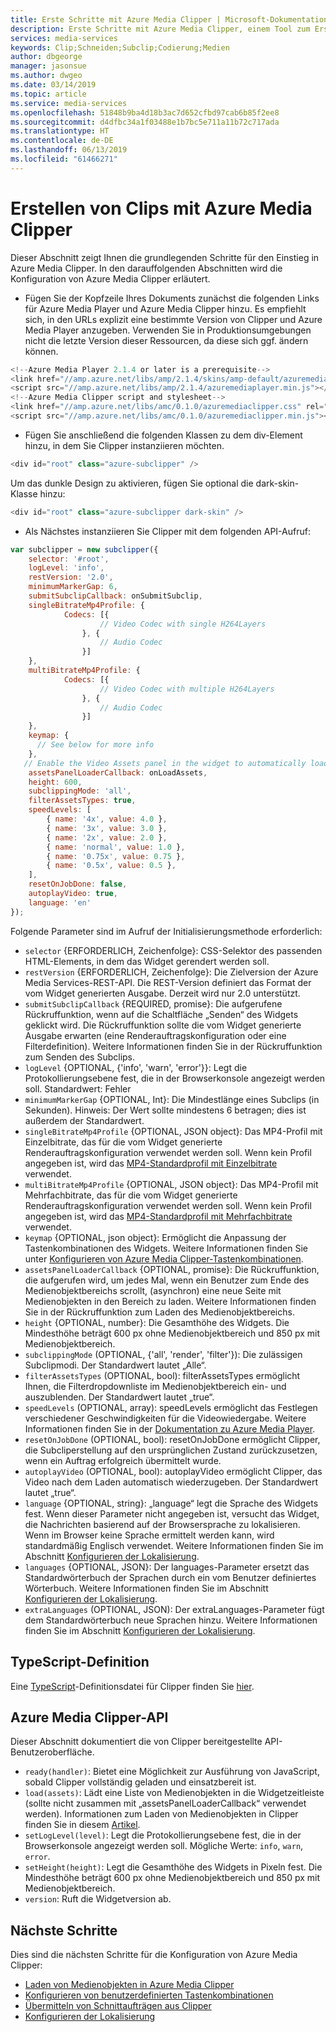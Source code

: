 ```yaml
---
title: Erste Schritte mit Azure Media Clipper | Microsoft-Dokumentation
description: Erste Schritte mit Azure Media Clipper, einem Tool zum Erstellen von Videoclips aus AMS-Medienobjekten
services: media-services
keywords: Clip;Schneiden;Subclip;Codierung;Medien
author: dbgeorge
manager: jasonsue
ms.author: dwgeo
ms.date: 03/14/2019
ms.topic: article
ms.service: media-services
ms.openlocfilehash: 51848b9ba4d18b3ac7d652cfbd97cab6b85f2ee8
ms.sourcegitcommit: d4dfbc34a1f03488e1b7bc5e711a11b72c717ada
ms.translationtype: HT
ms.contentlocale: de-DE
ms.lasthandoff: 06/13/2019
ms.locfileid: "61466271"
---
```

# <a name="create-clips-with-azure-media-clipper"></a>Erstellen von Clips mit Azure Media Clipper
Dieser Abschnitt zeigt Ihnen die grundlegenden Schritte für den Einstieg in Azure Media Clipper. In den darauffolgenden Abschnitten wird die Konfiguration von Azure Media Clipper erläutert.

- Fügen Sie der Kopfzeile Ihres Dokuments zunächst die folgenden Links für Azure Media Player und Azure Media Clipper hinzu. Es empfiehlt sich, in den URLs explizit eine bestimmte Version von Clipper und Azure Media Player anzugeben. Verwenden Sie in Produktionsumgebungen nicht die letzte Version dieser Ressourcen, da diese sich ggf. ändern können.

```javascript
<!--Azure Media Player 2.1.4 or later is a prerequisite-->
<link href="//amp.azure.net/libs/amp/2.1.4/skins/amp-default/azuremediaplayer.min.css" rel="stylesheet">
<script src="//amp.azure.net/libs/amp/2.1.4/azuremediaplayer.min.js"></script>
<!--Azure Media Clipper script and stylesheet-->
<link href="//amp.azure.net/libs/amc/0.1.0/azuremediaclipper.css" rel="stylesheet">
<script src="//amp.azure.net/libs/amc/0.1.0/azuremediaclipper.min.js"></script>
```

- Fügen Sie anschließend die folgenden Klassen zu dem div-Element hinzu, in dem Sie Clipper instanziieren möchten.

```javascript
<div id="root" class="azure-subclipper" />
```

Um das dunkle Design zu aktivieren, fügen Sie optional die dark-skin-Klasse hinzu:

```javascript
<div id="root" class="azure-subclipper dark-skin" />
```

- Als Nächstes instanziieren Sie Clipper mit dem folgenden API-Aufruf:

```javascript
var subclipper = new subclipper({
    selector: '#root',
    logLevel: 'info',
    restVersion: '2.0',
    minimumMarkerGap: 6,
    submitSubclipCallback: onSubmitSubclip,
    singleBitrateMp4Profile: {
            Codecs: [{
                    // Video Codec with single H264Layers
                }, {
                    // Audio Codec
                }]
    },
    multiBitrateMp4Profile: {
            Codecs: [{
                    // Video Codec with multiple H264Layers
                }, {
                    // Audio Codec
                }]
    },
    keymap: {
      // See below for more info
    },
   // Enable the Video Assets panel in the widget to automatically load assets (input contract)
    assetsPanelLoaderCallback: onLoadAssets,
    height: 600,
    subclippingMode: 'all',
    filterAssetsTypes: true,
    speedLevels: [
        { name: '4x', value: 4.0 },
        { name: '3x', value: 3.0 },
        { name: '2x', value: 2.0 },
        { name: 'normal', value: 1.0 },
        { name: '0.75x', value: 0.75 },
        { name: '0.5x', value: 0.5 },
    ],
    resetOnJobDone: false,
    autoplayVideo: true,
    language: 'en'    
});
```

Folgende Parameter sind im Aufruf der Initialisierungsmethode erforderlich:
- `selector` {ERFORDERLICH, Zeichenfolge}: CSS-Selektor des passenden HTML-Elements, in dem das Widget gerendert werden soll.
- `restVersion` {ERFORDERLICH, Zeichenfolge}: Die Zielversion der Azure Media Services-REST-API. Die REST-Version definiert das Format der vom Widget generierten Ausgabe. Derzeit wird nur 2.0 unterstützt.
- `submitSubclipCallback` {REQUIRED, promise}: Die aufgerufene Rückruffunktion, wenn auf die Schaltfläche „Senden“ des Widgets geklickt wird. Die Rückruffunktion sollte die vom Widget generierte Ausgabe erwarten (eine Renderauftragskonfiguration oder eine Filterdefinition). Weitere Informationen finden Sie in der Rückruffunktion zum Senden des Subclips.
- `logLevel` {OPTIONAL, {'info', 'warn', 'error'}}: Legt die Protokollierungsebene fest, die in der Browserkonsole angezeigt werden soll. Standardwert: Fehler
- `minimumMarkerGap` {OPTIONAL, Int}: Die Mindestlänge eines Subclips (in Sekunden). Hinweis: Der Wert sollte mindestens 6 betragen; dies ist außerdem der Standardwert.
- `singleBitrateMp4Profile` {OPTIONAL, JSON object}: Das MP4-Profil mit Einzelbitrate, das für die vom Widget generierte Renderauftragskonfiguration verwendet werden soll. Wenn kein Profil angegeben ist, wird das [MP4-Standardprofil mit Einzelbitrate](https://docs.microsoft.com/azure/media-services/media-services-mes-preset-h264-single-bitrate-1080p) verwendet.
- `multiBitrateMp4Profile` {OPTIONAL, JSON object}: Das MP4-Profil mit Mehrfachbitrate, das für die vom Widget generierte Renderauftragskonfiguration verwendet werden soll. Wenn kein Profil angegeben ist, wird das [MP4-Standardprofil mit Mehrfachbitrate](https://docs.microsoft.com/azure/media-services/media-services-mes-preset-h264-multiple-bitrate-1080p) verwendet.
- `keymap` {OPTIONAL, json object}: Ermöglicht die Anpassung der Tastenkombinationen des Widgets. Weitere Informationen finden Sie unter [Konfigurieren von Azure Media Clipper-Tastenkombinationen](media-services-azure-media-clipper-keyboard-shortcuts.md).
- `assetsPanelLoaderCallback` {OPTIONAL, promise}: Die Rückruffunktion, die aufgerufen wird, um jedes Mal, wenn ein Benutzer zum Ende des Medienobjektbereichs scrollt, (asynchron) eine neue Seite mit Medienobjekten in den Bereich zu laden. Weitere Informationen finden Sie in der Rückruffunktion zum Laden des Medienobjektbereichs.
- `height` {OPTIONAL, number}: Die Gesamthöhe des Widgets. Die Mindesthöhe beträgt 600 px ohne Medienobjektbereich und 850 px mit Medienobjektbereich.
- `subclippingMode` (OPTIONAL, {'all', 'render', 'filter'}): Die zulässigen Subclipmodi. Der Standardwert lautet „Alle“.
- `filterAssetsTypes` (OPTIONAL, bool): filterAssetsTypes ermöglicht Ihnen, die Filterdropdownliste im Medienobjektbereich ein- und auszublenden. Der Standardwert lautet „true“.
- `speedLevels` (OPTIONAL, array): speedLevels ermöglicht das Festlegen verschiedener Geschwindigkeiten für die Videowiedergabe. Weitere Informationen finden Sie in der [Dokumentation zu Azure Media Player](https://amp.azure.net/libs/amp/latest/docs/#amp.player.playbackspeedoptions).
- `resetOnJobDone` (OPTIONAL, bool): resetOnJobDone ermöglicht Clipper, die Subcliperstellung auf den ursprünglichen Zustand zurückzusetzen, wenn ein Auftrag erfolgreich übermittelt wurde.
- `autoplayVideo` (OPTIONAL, bool): autoplayVideo ermöglicht Clipper, das Video nach dem Laden automatisch wiederzugeben. Der Standardwert lautet „true“.
- `language` {OPTIONAL, string}: „language“ legt die Sprache des Widgets fest. Wenn dieser Parameter nicht angegeben ist, versucht das Widget, die Nachrichten basierend auf der Browsersprache zu lokalisieren. Wenn im Browser keine Sprache ermittelt werden kann, wird standardmäßig Englisch verwendet. Weitere Informationen finden Sie im Abschnitt [Konfigurieren der Lokalisierung](media-services-azure-media-clipper-localization.md).
- `languages` {OPTIONAL, JSON}: Der languages-Parameter ersetzt das Standardwörterbuch der Sprachen durch ein vom Benutzer definiertes Wörterbuch. Weitere Informationen finden Sie im Abschnitt [Konfigurieren der Lokalisierung](media-services-azure-media-clipper-localization.md).
- `extraLanguages` (OPTIONAL, JSON): Der extraLanguages-Parameter fügt dem Standardwörterbuch neue Sprachen hinzu. Weitere Informationen finden Sie im Abschnitt [Konfigurieren der Lokalisierung](media-services-azure-media-clipper-localization.md).

## <a name="typescript-definition"></a>TypeScript-Definition
Eine [TypeScript](https://www.typescriptlang.org/)-Definitionsdatei für Clipper finden Sie [hier](https://amp.azure.net/libs/amc/latest/azuremediaclipper.d.ts).

## <a name="azure-media-clipper-api"></a>Azure Media Clipper-API
Dieser Abschnitt dokumentiert die von Clipper bereitgestellte API-Benutzeroberfläche.

- `ready(handler)`: Bietet eine Möglichkeit zur Ausführung von JavaScript, sobald Clipper vollständig geladen und einsatzbereit ist.
- `load(assets)`: Lädt eine Liste von Medienobjekten in die Widgetzeitleiste (sollte nicht zusammen mit „assetsPanelLoaderCallback“ verwendet werden). Informationen zum Laden von Medienobjekten in Clipper finden Sie in diesem [Artikel](media-services-azure-media-clipper-load-assets.md).
- `setLogLevel(level)`: Legt die Protokollierungsebene fest, die in der Browserkonsole angezeigt werden soll. Mögliche Werte: `info`, `warn`, `error`.
- `setHeight(height)`: Legt die Gesamthöhe des Widgets in Pixeln fest. Die Mindesthöhe beträgt 600 px ohne Medienobjektbereich und 850 px mit Medienobjektbereich.
- `version`: Ruft die Widgetversion ab.

## <a name="next-steps"></a>Nächste Schritte
Dies sind die nächsten Schritte für die Konfiguration von Azure Media Clipper:
- [Laden von Medienobjekten in Azure Media Clipper](media-services-azure-media-clipper-load-assets.md)
- [Konfigurieren von benutzerdefinierten Tastenkombinationen](media-services-azure-media-clipper-keyboard-shortcuts.md)
- [Übermitteln von Schnittaufträgen aus Clipper](media-services-azure-media-clipper-submit-job.md)
- [Konfigurieren der Lokalisierung](media-services-azure-media-clipper-localization.md)